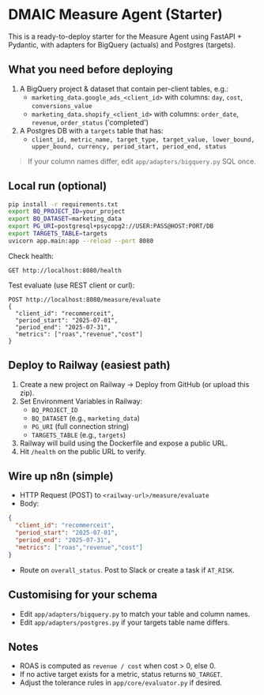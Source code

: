 # DMAIC Measure Agent (Starter)

This is a ready-to-deploy starter for the Measure Agent using FastAPI + Pydantic,
with adapters for BigQuery (actuals) and Postgres (targets).

## What you need before deploying
1) A BigQuery project & dataset that contain per-client tables, e.g.:
   - `marketing_data.google_ads_<client_id>` with columns: `day`, `cost`, `conversions_value`
   - `marketing_data.shopify_<client_id>` with columns: `order_date`, `revenue`, `order_status` ('completed')
2) A Postgres DB with a `targets` table that has:
   - `client_id, metric_name, target_type, target_value, lower_bound, upper_bound, currency, period_start, period_end, status`

> If your column names differ, edit `app/adapters/bigquery.py` SQL once.

## Local run (optional)
```bash
pip install -r requirements.txt
export BQ_PROJECT_ID=your_project
export BQ_DATASET=marketing_data
export PG_URI=postgresql+psycopg2://USER:PASS@HOST:PORT/DB
export TARGETS_TABLE=targets
uvicorn app.main:app --reload --port 8080
```

Check health:
```
GET http://localhost:8080/health
```

Test evaluate (use REST client or curl):
```
POST http://localhost:8080/measure/evaluate
{
  "client_id": "recommerceit",
  "period_start": "2025-07-01",
  "period_end": "2025-07-31",
  "metrics": ["roas","revenue","cost"]
}
```

## Deploy to Railway (easiest path)
1. Create a new project on Railway → Deploy from GitHub (or upload this zip).
2. Set Environment Variables in Railway:
   - `BQ_PROJECT_ID`
   - `BQ_DATASET` (e.g., `marketing_data`)
   - `PG_URI` (full connection string)
   - `TARGETS_TABLE` (e.g., `targets`)
3. Railway will build using the Dockerfile and expose a public URL.
4. Hit `/health` on the public URL to verify.

## Wire up n8n (simple)
- HTTP Request (POST) to `<railway-url>/measure/evaluate`
- Body:
```json
{
  "client_id": "recommerceit",
  "period_start": "2025-07-01",
  "period_end": "2025-07-31",
  "metrics": ["roas","revenue","cost"]
}
```
- Route on `overall_status`. Post to Slack or create a task if `AT_RISK`.

## Customising for your schema
- Edit `app/adapters/bigquery.py` to match your table and column names.
- Edit `app/adapters/postgres.py` if your targets table name differs.

## Notes
- ROAS is computed as `revenue / cost` when cost > 0, else 0.
- If no active target exists for a metric, status returns `NO_TARGET`.
- Adjust the tolerance rules in `app/core/evaluator.py` if desired.
